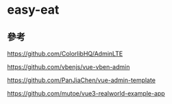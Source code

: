 # easy-eat

## 參考

https://github.com/ColorlibHQ/AdminLTE

https://github.com/vbenjs/vue-vben-admin



https://github.com/PanJiaChen/vue-admin-template

https://github.com/mutoe/vue3-realworld-example-app

